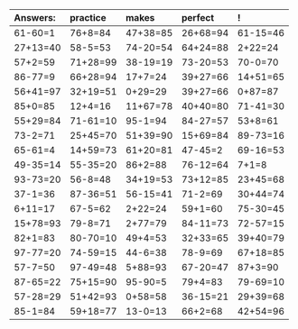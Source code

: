 | Answers: | practice | makes | perfect | ! |
| :--- | :--- | :--- | :--- | :--- |
| 61-60=1 | 76+8=84 | 47+38=85 | 26+68=94 | 61-15=46 | 
| 27+13=40 | 58-5=53 | 74-20=54 | 64+24=88 | 2+22=24 | 
| 57+2=59 | 71+28=99 | 38-19=19 | 73-20=53 | 70-0=70 | 
| 86-77=9 | 66+28=94 | 17+7=24 | 39+27=66 | 14+51=65 | 
| 56+41=97 | 32+19=51 | 0+29=29 | 39+27=66 | 0+87=87 | 
| 85+0=85 | 12+4=16 | 11+67=78 | 40+40=80 | 71-41=30 | 
| 55+29=84 | 71-61=10 | 95-1=94 | 84-27=57 | 53+8=61 | 
| 73-2=71 | 25+45=70 | 51+39=90 | 15+69=84 | 89-73=16 | 
| 65-61=4 | 14+59=73 | 61+20=81 | 47-45=2 | 69-16=53 | 
| 49-35=14 | 55-35=20 | 86+2=88 | 76-12=64 | 7+1=8 | 
| 93-73=20 | 56-8=48 | 34+19=53 | 73+12=85 | 23+45=68 | 
| 37-1=36 | 87-36=51 | 56-15=41 | 71-2=69 | 30+44=74 | 
| 6+11=17 | 67-5=62 | 2+22=24 | 59+1=60 | 75-30=45 | 
| 15+78=93 | 79-8=71 | 2+77=79 | 84-11=73 | 72-57=15 | 
| 82+1=83 | 80-70=10 | 49+4=53 | 32+33=65 | 39+40=79 | 
| 97-77=20 | 74-59=15 | 44-6=38 | 78-9=69 | 67+18=85 | 
| 57-7=50 | 97-49=48 | 5+88=93 | 67-20=47 | 87+3=90 | 
| 87-65=22 | 75+15=90 | 95-90=5 | 79+4=83 | 79-69=10 | 
| 57-28=29 | 51+42=93 | 0+58=58 | 36-15=21 | 29+39=68 | 
| 85-1=84 | 59+18=77 | 13-0=13 | 66+2=68 | 42+54=96 | 
